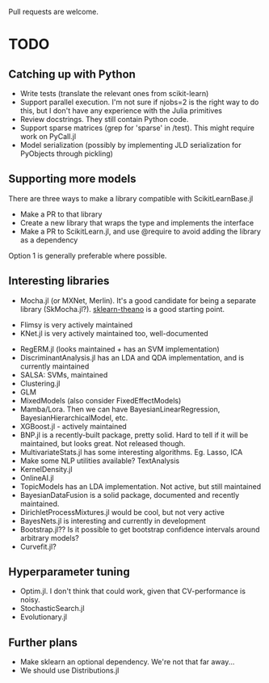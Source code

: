 Pull requests are welcome. 

# TODO

Catching up with Python
-----

- Write tests (translate the relevant ones from scikit-learn)
- Support parallel execution. I'm not sure if njobs=2 is the right way to do this, but I don't have any experience with the Julia primitives
- Review docstrings. They still contain Python code.
- Support sparse matrices (grep for 'sparse' in /test). This might require work on PyCall.jl
- Model serialization (possibly by implementing JLD serialization for PyObjects
through pickling)

Supporting more models
------
There are three ways to make a library compatible with ScikitLearnBase.jl

- Make a PR to that library
- Create a new library that wraps the type and implements the interface
- Make a PR to ScikitLearn.jl, and use @require to avoid adding the library as a dependency

Option 1 is generally preferable where possible.

Interesting libraries
------
- Mocha.jl (or MXNet, Merlin). It's a good candidate for being a separate library (SkMocha.jl?). [sklearn-theano](https://github.com/sklearn-theano/sklearn-theano) is a good starting point.
 * Flimsy is very actively maintained
 * KNet.jl is very actively maintained too, well-documented
- RegERM.jl (looks maintained + has an SVM implementation)
- DiscriminantAnalysis.jl has an LDA and QDA implementation, and is currently
  maintained
- SALSA: SVMs, maintained
- Clustering.jl
- GLM
- MixedModels (also consider FixedEffectModels)
- Mamba/Lora. Then we can have BayesianLinearRegression, BayesianHierarchicalModel, etc.
- XGBoost.jl - actively maintained
- BNP.jl is a recently-built package, pretty solid. Hard to tell if it will be
maintained, but looks great. Not released though.
- MultivariateStats.jl has some interesting algorithms. Eg. Lasso, ICA
- Make some NLP utilities available? TextAnalysis
- KernelDensity.jl
- OnlineAI.jl
- TopicModels has an LDA implementation. Not active, but still maintained
- BayesianDataFusion is a solid package, documented and recently maintained.
- DirichletProcessMixtures.jl would be cool, but not very active
- BayesNets.jl is interesting and currently in development
- Bootstrap.jl?? Is it possible to get bootstrap confidence intervals around arbitrary models?
- Curvefit.jl?

Hyperparameter tuning
-----
- Optim.jl. I don't think that could work, given that CV-performance is noisy.
- StochasticSearch.jl 
- Evolutionary.jl


Further plans
-----

- Make sklearn an optional dependency. We're not that far away...
- We should use Distributions.jl